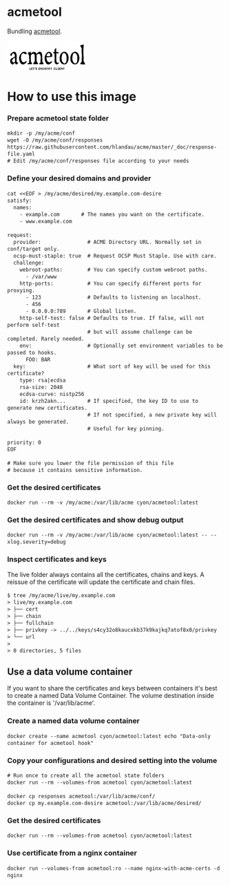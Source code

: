 # acmetool

Bundling [acmetool](https://hlandau.github.io/acme/).


![acmetool](https://raw.githubusercontent.com/cyon/docker-acmetool-libcloud/f42fa6930fd49544d66c4e56f38bda42c73a7a6c/img/acmetool-logo-black.png)

# How to use this image

### Prepare acmetool state folder

```console
mkdir -p /my/acme/conf
wget -O /my/acme/conf/responses https://raw.githubusercontent.com/hlandau/acme/master/_doc/response-file.yaml
# Edit /my/acme/conf/responses file according to your needs
```

### Define your desired domains and provider
```console
cat <<EOF > /my/acme/desired/my.example.com-desire
satisfy:
  names:
    - example.com       # The names you want on the certificate.
    - www.example.com

request:
  provider:               # ACME Directory URL. Normally set in conf/target only.
  ocsp-must-staple: true  # Request OCSP Must Staple. Use with care.
  challenge:
    webroot-paths:        # You can specify custom webroot paths.
      - /var/www
    http-ports:           # You can specify different ports for proxying.
      - 123               # Defaults to listening on localhost.
      - 456
      - 0.0.0.0:789       # Global listen.
    http-self-test: false # Defaults to true. If false, will not perform self-test
                          # but will assume challenge can be completed. Rarely needed.
    env:                  # Optionally set environment variables to be passed to hooks.
      FOO: BAR
  key:                    # What sort of key will be used for this certificate?
    type: rsa|ecdsa
    rsa-size: 2048
    ecdsa-curve: nistp256
    id: krzh2akn...       # If specified, the key ID to use to generate new certificates.
                          # If not specified, a new private key will always be generated.
                          # Useful for key pinning.

priority: 0
EOF

# Make sure you lower the file permission of this file 
# because it contains sensitive information.
```

### Get the desired certificates
```console
docker run --rm -v /my/acme:/var/lib/acme cyon/acmetool:latest

```

### Get the desired certificates and show debug output
```console
docker run --rm -v /my/acme:/var/lib/acme cyon/acmetool:latest -- --xlog.severity=debug

```

### Inspect certificates and keys
The live folder always contains all the certificates, chains and keys. A reissue of the certificate will update the certificate and chain files.

```console
$ tree /my/acme/live/my.example.com
> live/my.example.com
> ├── cert
> ├── chain
> ├── fullchain
> ├── privkey -> ../../keys/s4cy32o8kaucxkb37k9kajkq7atof8x0/privkey
> └── url
>
> 0 directories, 5 files

```

## Use a data volume container
If you want to share the certificates and keys between containers it's best to create a named Data Volume Container. The volume destination inside the container is '/var/lib/acme'.

### Create a named data volume container
```console
docker create --name acmetool cyon/acmetool:latest echo "Data-only container for acmetool hook"
```


### Copy your configurations and desired setting into the volume
```console
# Run once to create all the acmetool state folders
docker run --rm --volumes-from acmetool cyon/acmetool:latest

docker cp responses acmetool:/var/lib/acme/conf/
docker cp my.example.com-desire acmetool:/var/lib/acme/desired/
```

### Get the desired certificates
```console
docker run --rm --volumes-from acmetool cyon/acmetool:latest

```

### Use certificate from a nginx container
```console
docker run --volumes-from acmetool:ro --name nginx-with-acme-certs -d nginx
```
